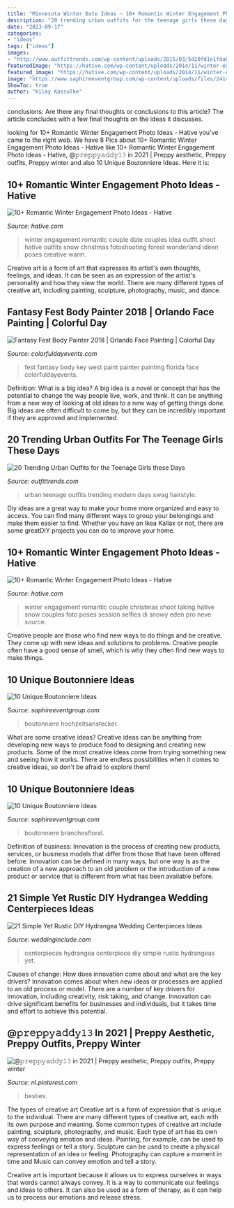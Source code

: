 ```yaml
---
title: "Minnesota Winter Date Ideas ~ 10+ Romantic Winter Engagement Photo Ideas"
description: "20 trending urban outfits for the teenage girls these days"
date: "2023-09-17"
categories:
- "ideas"
tags: ["ideas"]
images:
- "http://www.outfittrends.com/wp-content/uploads/2015/03/5d20fd1e1fdabb63efd2e4f223494feb.jpg"
featuredImage: "https://hative.com/wp-content/uploads/2014/11/winter-engagement-photo-ideas/4-winter-engagement-photo-ideas.jpg"
featured_image: "https://hative.com/wp-content/uploads/2014/11/winter-engagement-photo-ideas/4-winter-engagement-photo-ideas.jpg"
image: "https://www.saphireeventgroup.com/wp-content/uploads/files/2414/5694/2700/unique_boutonniere_9.jpg"
ShowToc: true
author: "Kiley Kassulke"
---
```



conclusions: Are there any final thoughts or conclusions to this article?
The article concludes with a few final thoughts on the ideas it discusses.

	

		
looking for 10+ Romantic Winter Engagement Photo Ideas - Hative you've came to the right web. We have 8 Pics about 10+ Romantic Winter Engagement Photo Ideas - Hative like 10+ Romantic Winter Engagement Photo Ideas - Hative, @𝚙𝚛𝚎𝚙𝚙𝚢𝚊𝚍𝚍𝚢𝟷𝟹 in 2021 | Preppy aesthetic, Preppy outfits, Preppy winter and also 10 Unique Boutonniere Ideas. Here it is:
		
    
## 10+ Romantic Winter Engagement Photo Ideas - Hative

<img loading=lazy src="https://hative.com/wp-content/uploads/2014/11/winter-engagement-photo-ideas/4-winter-engagement-photo-ideas.jpg" onerror="this.onerror=null;this.src='https://tse2.mm.bing.net/th?id=OIP.PttkRVoaTZOdBu3shGPDtQHaLI&amp;pid=15.1';" alt="10+ Romantic Winter Engagement Photo Ideas - Hative">

_Source: hative.com_

>winter engagement romantic couple date couples idea outfit shoot hative outfits snow christmas fotoshooting forest wonderland ideen poses creative warm. 

	

Creative art is a form of art that expresses its artist's own thoughts, feelings, and ideas. It can be seen as an expression of the artist's personality and how they view the world. There are many different types of creative art, including painting, sculpture, photography, music, and dance.

    
## Fantasy Fest Body Painter 2018 | Orlando Face Painting | Colorful Day

<img loading=lazy src="https://colorfuldayevents.com/wp-content/florida-face-painter/fantasy-fest/fantasy-fest-body-paint-ideas-2016.jpg" onerror="this.onerror=null;this.src='https://tse2.mm.bing.net/th?id=OIP.c4IL8dJbiY_QJH3ZEKrnhgAAAA&amp;pid=15.1';" alt="Fantasy Fest Body Painter 2018 | Orlando Face Painting | Colorful Day">

_Source: colorfuldayevents.com_

>fest fantasy body key west paint painter painting florida face colorfuldayevents. 

	

Definition: What is a big idea?
A big idea is a novel or concept that has the potential to change the way people live, work, and think. It can be anything from a new way of looking at old ideas to a new way of getting things done. Big ideas are often difficult to come by, but they can be incredibly important if they are approved and implemented.

    
## 20 Trending Urban Outfits For The Teenage Girls These Days

<img loading=lazy src="http://www.outfittrends.com/wp-content/uploads/2015/03/5d20fd1e1fdabb63efd2e4f223494feb.jpg" onerror="this.onerror=null;this.src='https://tse2.mm.bing.net/th?id=OIP.izVGxGyYFTS4kFzAKHOITAAAAA&amp;pid=15.1';" alt="20 Trending Urban Outfits for the Teenage Girls these Days">

_Source: outfittrends.com_

>urban teenage outfits trending modern days swag hairstyle. 

	

Diy ideas are a great way to make your home more organized and easy to access. You can find many different ways to group your belongings and make them easier to find. Whether you have an Ikea Kallax or not, there are some greatDIY projects you can do to improve your home.

    
## 10+ Romantic Winter Engagement Photo Ideas - Hative

<img loading=lazy src="https://hative.com/wp-content/uploads/2014/11/winter-engagement-photo-ideas/5-winter-engagement-photo-ideas.jpg" onerror="this.onerror=null;this.src='https://tse2.mm.bing.net/th?id=OIP.bRwovrPDmfY-iKnzPdUezAHaLH&amp;pid=15.1';" alt="10+ Romantic Winter Engagement Photo Ideas - Hative">

_Source: hative.com_

>winter engagement romantic couple christmas shoot taking hative snow couples foto poses session selfies di snowy eden pro neve source. 

	

Creative people are those who find new ways to do things and be creative. They come up with new ideas and solutions to problems. Creative people often have a good sense of smell, which is why they often find new ways to make things.

    
## 10 Unique Boutonniere Ideas

<img loading=lazy src="https://www.saphireeventgroup.com/wp-content/uploads/files/2414/5694/2700/unique_boutonniere_9.jpg" onerror="this.onerror=null;this.src='https://tse1.mm.bing.net/th?id=OIP.FImlgpXz9nJO5Ikf74aCywAAAA&amp;pid=15.1';" alt="10 Unique Boutonniere Ideas">

_Source: saphireeventgroup.com_

>boutonniere hochzeitsanstecker. 

	

What are some creative ideas?
Creative ideas can be anything from developing new ways to produce food to designing and creating new products. Some of the most creative ideas come from trying something new and seeing how it works. There are endless possibilities when it comes to creative ideas, so don't be afraid to explore them!

    
## 10 Unique Boutonniere Ideas

<img loading=lazy src="https://www.saphireeventgroup.com/wp-content/uploads/files/2114/5694/2697/unique_boutonniere_4.jpg" onerror="this.onerror=null;this.src='https://tse2.mm.bing.net/th?id=OIP.5TqLrgNHkZo4s1fshs03xAAAAA&amp;pid=15.1';" alt="10 Unique Boutonniere Ideas">

_Source: saphireeventgroup.com_

>boutonniere branchesfloral. 

	

Definition of business:
Innovation is the process of creating new products, services, or business models that differ from those that have been offered before. Innovation can be defined in many ways, but one way is as the creation of a new approach to an old problem or the introduction of a new product or service that is different from what has been available before.

    
## 21 Simple Yet Rustic DIY Hydrangea Wedding Centerpieces Ideas

<img loading=lazy src="https://www.weddinginclude.com/wp-content/uploads/2017/07/Brilliant-hydrangeas-Wedding-Centerpiece.jpg" onerror="this.onerror=null;this.src='https://tse2.mm.bing.net/th?id=OIP.--BWV_GSjILZi-G0ACH_kgHaLF&amp;pid=15.1';" alt="21 Simple Yet Rustic DIY Hydrangea Wedding Centerpieces Ideas">

_Source: weddinginclude.com_

>centerpieces hydrangea centerpiece diy simple rustic hydrangeas yet. 

	

Causes of change: How does innovation come about and what are the key drivers?
Innovation comes about when new ideas or processes are applied to an old process or model. There are a number of key drivers for innovation, including creativity, risk taking, and change. Innovation can drive significant benefits for businesses and individuals, but it takes time and effort to achieve this potential.

    
## @𝚙𝚛𝚎𝚙𝚙𝚢𝚊𝚍𝚍𝚢𝟷𝟹 In 2021 | Preppy Aesthetic, Preppy Outfits, Preppy Winter

<img loading=lazy src="https://i.pinimg.com/736x/c9/09/04/c9090485b68e32453ace7ca0f760d9c4.jpg" onerror="this.onerror=null;this.src='https://tse3.mm.bing.net/th?id=OIP.Z3a4x97mnc1SOxxm3YoG6AHaLH&amp;pid=15.1';" alt="@𝚙𝚛𝚎𝚙𝚙𝚢𝚊𝚍𝚍𝚢𝟷𝟹 in 2021 | Preppy aesthetic, Preppy outfits, Preppy winter">

_Source: nl.pinterest.com_

>besties. 

	

The types of creative art
Creative art is a form of expression that is unique to the individual. There are many different types of creative art, each with its own purpose and meaning.
Some common types of creative art include painting, sculpture, photography, and music. Each type of art has its own way of conveying emotion and ideas. Painting, for example, can be used to express feelings or tell a story. Sculpture can be used to create a physical representation of an idea or feeling. Photography can capture a moment in time and Music can convey emotion and tell a story.

Creative art is important because it allows us to express ourselves in ways that words cannot always convey. It is a way to communicate our feelings and ideas to others. It can also be used as a form of therapy, as it can help us to process our emotions and release stress.

